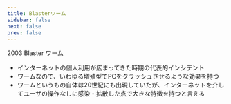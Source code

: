 ```yaml
---
title: Blasterワーム
sidebar: false
next: false
prev: false
---
```


2003 Blaster ワーム
- インターネットの個人利用が広まってきた時期の代表的インシデント
- ワームなので、いわゆる増殖型でPCをクラッシュさせるような効果を持つ
- ワームというもの自体は20世紀にも出現していたが、インターネットを介してユーザの操作なしに感染・拡散した点で大きな特徴を持つと言える
